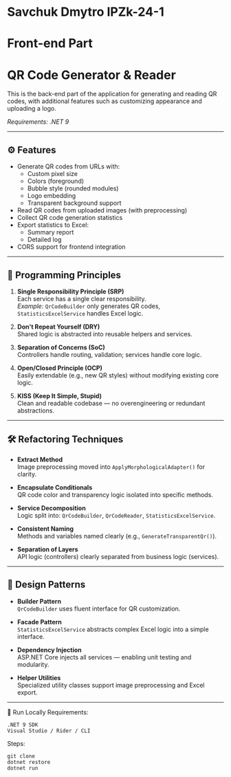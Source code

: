 ﻿# Savchuk Dmytro IPZk-24-1
# Front-end Part

# QR Code Generator & Reader

This is the back-end part of the application for generating and reading QR codes, with additional features such as customizing appearance and uploading a logo.


*Requirements: .NET 9*

---

## ⚙️ Features

- Generate QR codes from URLs with:
    - Custom pixel size
    - Colors (foreground)
    - Bubble style (rounded modules)
    - Logo embedding
    - Transparent background support
- Read QR codes from uploaded images (with preprocessing)
- Collect QR code generation statistics
- Export statistics to Excel:
    - Summary report
    - Detailed log
- CORS support for frontend integration

---

## 🧭 Programming Principles

1. **Single Responsibility Principle (SRP)**  
   Each service has a single clear responsibility.  
   _Example:_ `QrCodeBuilder` only generates QR codes, `StatisticsExcelService` handles Excel logic.

2. **Don't Repeat Yourself (DRY)**  
   Shared logic is abstracted into reusable helpers and services.

3. **Separation of Concerns (SoC)**  
   Controllers handle routing, validation; services handle core logic.

4. **Open/Closed Principle (OCP)**  
   Easily extendable (e.g., new QR styles) without modifying existing core logic.

5. **KISS (Keep It Simple, Stupid)**  
   Clean and readable codebase — no overengineering or redundant abstractions.

---

## 🛠 Refactoring Techniques

- **Extract Method**  
  Image preprocessing moved into `ApplyMorphologicalAdapter()` for clarity.

- **Encapsulate Conditionals**  
  QR code color and transparency logic isolated into specific methods.

- **Service Decomposition**  
  Logic split into: `QrCodeBuilder`, `QrCodeReader`, `StatisticsExcelService`.

- **Consistent Naming**  
  Methods and variables named clearly (e.g., `GenerateTransparentQr()`).

- **Separation of Layers**  
  API logic (controllers) clearly separated from business logic (services).

---

## 🎯 Design Patterns

- **Builder Pattern**  
  `QrCodeBuilder` uses fluent interface for QR customization.

- **Facade Pattern**  
  `StatisticsExcelService` abstracts complex Excel logic into a simple interface.

- **Dependency Injection**  
  ASP.NET Core injects all services — enabling unit testing and modularity.

- **Helper Utilities**  
  Specialized utility classes support image preprocessing and Excel export.

---


🚀 Run Locally
Requirements:

    .NET 9 SDK
    Visual Studio / Rider / CLI


Steps:
````
git clone 
dotnet restore
dotnet run
